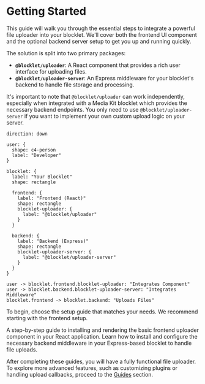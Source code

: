 # Getting Started

This guide will walk you through the essential steps to integrate a powerful file uploader into your blocklet. We'll cover both the frontend UI component and the optional backend server setup to get you up and running quickly.

The solution is split into two primary packages:

- **`@blocklet/uploader`**: A React component that provides a rich user interface for uploading files.
- **`@blocklet/uploader-server`**: An Express middleware for your blocklet's backend to handle file storage and processing.

It's important to note that `@blocklet/uploader` can work independently, especially when integrated with a Media Kit blocklet which provides the necessary backend endpoints. You only need to use `@blocklet/uploader-server` if you want to implement your own custom upload logic on your server.

```d2
direction: down

user: {
  shape: c4-person
  label: "Developer"
}

blocklet: {
  label: "Your Blocklet"
  shape: rectangle

  frontend: {
    label: "Frontend (React)"
    shape: rectangle
    blocklet-uploader: {
      label: "@blocklet/uploader"
    }
  }

  backend: {
    label: "Backend (Express)"
    shape: rectangle
    blocklet-uploader-server: {
      label: "@blocklet/uploader-server"
    }
  }
}

user -> blocklet.frontend.blocklet-uploader: "Integrates Component"
user -> blocklet.backend.blocklet-uploader-server: "Integrates Middleware"
blocklet.frontend -> blocklet.backend: "Uploads Files"
```

To begin, choose the setup guide that matches your needs. We recommend starting with the frontend setup.

<x-cards data-columns="2">
  <x-card data-title="Frontend Setup (@blocklet/uploader)" data-icon="lucide:layout-template" data-href="/getting-started/frontend-setup">
    A step-by-step guide to installing and rendering the basic frontend uploader component in your React application.
  </x-card>
  <x-card data-title="Backend Setup (@blocklet/uploader-server)" data-icon="lucide:server" data-href="/getting-started/backend-setup">
    Learn how to install and configure the necessary backend middleware in your Express-based blocklet to handle file uploads.
  </x-card>
</x-cards>

After completing these guides, you will have a fully functional file uploader. To explore more advanced features, such as customizing plugins or handling upload callbacks, proceed to the [Guides](./guides.md) section.